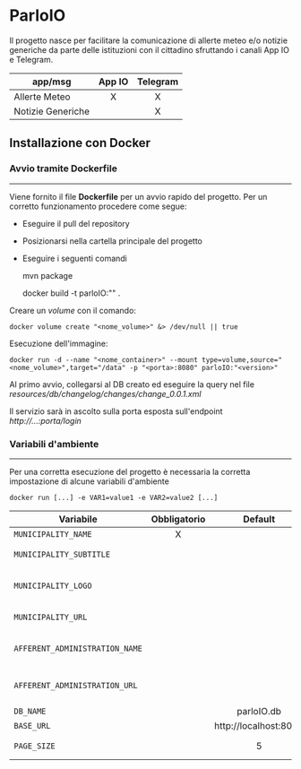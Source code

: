# ParloIO

Il progetto nasce per facilitare la comunicazione di allerte meteo e/o notizie generiche da parte delle istituzioni con
il cittadino sfruttando i canali App IO e Telegram.

| app/msg           |  App IO  |  Telegram  |
|-------------------|:--------:|:----------:|
| Allerte Meteo     |    X     |     X      |
| Notizie Generiche |          |     X      |

## Installazione con Docker

### Avvio tramite Dockerfile

---

Viene fornito il file **Dockerfile** per un avvio rapido del progetto. Per un corretto funzionamento procedere come
segue:

- Eseguire il pull del repository
- Posizionarsi nella cartella principale del progetto
- Eseguire i seguenti comandi

    mvn package

    docker build -t parloIO:"<versione>" .

Creare un *volume* con il comando:

    docker volume create "<nome_volume>" &> /dev/null || true

Esecuzione dell'immagine:

    docker run -d --name "<nome_container>" --mount type=volume,source="<nome_volume>",target="/data" -p "<porta>:8080" parloIO:"<version>"

Al primo avvio, collegarsi al DB creato ed eseguire la query nel file *resources/db/changelog/changes/change_0.0.1.xml*

Il servizio sarà in ascolto sulla porta esposta sull'endpoint *http://...:porta/login*

### Variabili d'ambiente

---
Per una corretta esecuzione del progetto è necessaria la corretta impostazione di alcune variabili d'ambiente

    docker run [...] -e VAR1=value1 -e VAR2=value2 [...]

| Variabile                      | Obbligatorio |        Default        | Descrizione                                     |
|--------------------------------|:------------:|:---------------------:|-------------------------------------------------|
| `MUNICIPALITY_NAME`            |      X       |                       | Nome dell'ente                                  |
| `MUNICIPALITY_SUBTITLE`        |              |                       | Descrizione ente o portale                      |
| `MUNICIPALITY_LOGO`            |              |                       | Link al logo dell'ente (preferibilmente .png)   |
| `MUNICIPALITY_URL`             |              |                       | Link al sito web dell'ente                      |
| `AFFERENT_ADMINISTRATION_NAME` |              |                       | Nome dell'amministrazione afferente             |
| `AFFERENT_ADMINISTRATION_URL`  |              |                       | Link al sito web dell'amministrazione afferente |
| `DB_NAME`                      |              |      parloIO.db       | Nome del database                               |
| `BASE_URL`                     |              | http://localhost:8080 | Base url del portale                            |
| `PAGE_SIZE`                    |              |           5           | Elementi per pagina in tabella                  |
